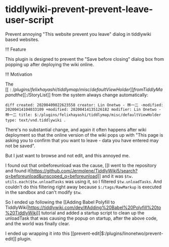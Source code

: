 # tiddlywiki-prevent-prevent-leave-user-script
Prevent annoying "This website prevent you leave" dialog in tiddlywiki based websites.

!!! Feature

This plugin is designed to prevent the "Save before closing" dialog box from popping up after deploying the wiki online.

!!! Motivation

The [[$:/plugins/felixhayashi/tiddlymap/misc/defaultViewHolder]] from TiddlyMap and the [[$:/StoryList]] from the system always change automatically:

``diff
created: 20200409022623558
creator: Lin Onetwo - 林一二
-modified: 20200414104033109
+modified: 20200414135126182
modifier: Lin Onetwo - 林一二
title: $:/plugins/felixhayashi/tiddlymap/misc/defaultViewHolder
type: text/vnd.tiddlywiki
``.

There's no substantial change, and again it often happens after wiki deployment so that the online version of the wiki pops up with "This page is asking you to confirm that you want to leave - data you have entered may not be saved".

But I just want to browse and not edit, and this annoyed me.

I found out that onbeforeunload was the cause, [[I went to the repository and found it|https://github.com/Jermolene/TiddlyWiki5/search?q=beforeunload&unscoped_q=beforeunload]] and it was `$tw. utils.each($tw.unloadTasks` was using it, so I filtered `$tw.unloadTasks`. And couldn't do this filtering right away because `$:/tags/RawMarkup` is executed in the sandbox and can't modify `$tw`.

So I ended up following the [[Adding Babel Polyfill to TiddlyWiki|https://tiddlywiki.com/dev/#Adding%20Babel%20Polyfill%20to%20TiddlyWiki]] tutorial and added a startup script to clean up the unloadTask that was causing the popup on startup, after the above code, and the world was finally clear.

I ended up wrapping it into this [[prevent-edit|$:/plugins/linonetwo/prevent-edit]] plugin.
